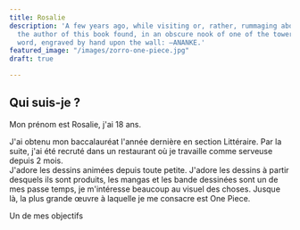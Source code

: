```yaml
---
title: Rosalie
description: 'A few years ago, while visiting or, rather, rummaging about Notre-Dame,
  the author of this book found, in an obscure nook of one of the towers, the following
  word, engraved by hand upon the wall: —ANANKE.'
featured_image: "/images/zorro-one-piece.jpg"
draft: true

---
```

## Qui suis-je ?

Mon prénom est Rosalie, j'ai 18 ans.

J'ai obtenu mon baccalauréat l'année dernière en section Littéraire. Par la suite, j'ai été recruté dans un restaurant où je travaille comme serveuse depuis 2 mois.  
J'adore les dessins animées depuis toute petite. J'adore les dessins à partir desquels ils sont produits, les mangas et les bande dessinées sont un de mes passe temps, je m'intéresse beaucoup au visuel des choses. Jusque là, la plus grande œuvre à laquelle je me consacre est One Piece.

Un de mes objectifs 